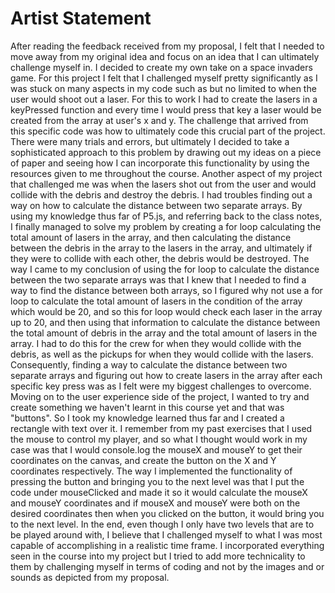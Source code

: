 # Artist Statement

After reading the feedback received from my proposal, I felt that I needed to move away from my original idea and focus on an idea that I can ultimately challenge
myself in. I decided to create my own take on a space invaders game. For this project I felt that I challenged myself pretty significantly as I was stuck on many aspects in my code such as but no limited to when the user would shoot out a laser. For this to work I had to create the lasers in a keyPressed function and every time I would press that key a laser would be created from the array at user's x and y. The challenge that arrived from this specific code was how to ultimately code this crucial part of the project. There were many trials and errors, but ultimately I decided to take a sophisticated approach to this problem by drawing out my ideas on a piece of paper and seeing how I can incorporate this functionality by using the resources given to me throughout the course. Another aspect of my project that challenged me was when the lasers shot out from the user and would collide with the debris and destroy the debris. I had troubles finding out a way on how to calculate the distance between two separate arrays. By using my knowledge thus far of P5.js, and referring back to the class notes, I finally managed to solve my problem by creating a for loop calculating the total amount of lasers in the array, and then calculating the distance between the debris in the array to the lasers in the array, and ultimately if they were to collide with each other, the debris would be destroyed. The way I came to my conclusion of using the for loop to calculate the distance between the two separate arrays was that I knew that I needed to find a way to find the distance between both arrays, so I figured why not use a for loop to calculate the total amount of lasers in the condition of the array which would be 20, and so this for loop would check each laser in the array up to 20, and then using that information to calculate the distance between the total amount of debris in the array and the total amount of lasers in the array. I had to do this for the crew for when they would collide with the debris, as well as the pickups for when they would collide with the lasers. Consequently, finding a way to calculate the distance between two separate arrays and figuring out how to create lasers in the array after each specific key press was as I felt were my biggest challenges to overcome. Moving on to the user experience side of the project, I wanted to try and create something we haven't learnt in this course yet and that was "buttons". So I took my knowledge learned thus far and I created a rectangle with text over it. I remember from my past exercises that I used the mouse to control my player, and so what I thought would work in my case was that I would console.log the mouseX and mouseY to get their coordinates on the canvas, and create the button on the X and Y coordinates respectively. The way I implemented the functionality of pressing the button and bringing you to the next level was that I put the code under mouseClicked and made it so it would calculate the mouseX and mouseY coordinates and if mouseX and mouseY were both on the desired coordinates then when you clicked on the button, it would bring you to the next level. In the end, even though I only have two levels that are to be played around with, I believe that I challenged myself to what I was most capable of accomplishing in a realistic time frame. I incorporated everything seen in the course into my project but I tried to add more technicality to them by challenging myself in terms of coding and not by the images and or sounds as depicted from my proposal.
